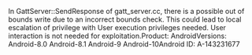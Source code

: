 In GattServer::SendResponse of gatt_server.cc, there is a possible out of bounds write due to an incorrect bounds check. This could lead to local escalation of privilege with User execution privileges needed. User interaction is not needed for exploitation.Product: AndroidVersions: Android-8.0 Android-8.1 Android-9 Android-10Android ID: A-143231677
